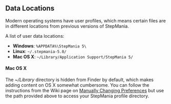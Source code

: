 Data Locations
--------------
Modern operating systems have user profiles, which means certain files are in different locations from previous versions of StepMania.

A list of user data locations:

* **Windows**: `%APPDATA%\StepMania 5\`
* **Linux**: `~/.stepmania-5.0/`
* **Mac OS X**: `~/Library/Application Support/StepMania 5/`

#### Mac OS X
The *~/Library* directory is hidden from Finder by default, which makes adding content on OS X somewhat cumbersome.  You can follow the instructions from the Wiki page on [Manually Changing Preferences](Manually-Changing-Preferences) but use the path provided above to access your StepMania profile directory.